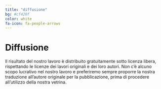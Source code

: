 ```yaml
---
title: "diffusione"
bg: #cf420f
color: white
fa-icon: fa-people-arrows
---
```


# Diffusione

Il risultato del nostro lavoro è distribuito gratuitamente sotto licenza libera, rispettando le licenze dei lavori originali e dei loro autori. Non c’è alcuno scopo lucrativo nel nostro lavoro e preferiremo sempre proporre la nostra traduzione all’autore originale per la pubblicazione, prima di procedere all’utilizzo della nostra vetrina.